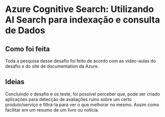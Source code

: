 # Azure Cognitive Search: Utilizando AI Search para indexação e consulta de Dados

## Como foi feita
Toda a pesquisa desse desafio foi feito de acordo com as video-aulas do desafio e do site de documentation da Azure.

## Ideias
Concluindo o desafio e os teste, foi possível perceber que, pode ser criado aplicações para detecção de avaliações ruins sobre um certo produto/serviço e filtra-la para ver o que melhorar no mesmo. Assim como facilitar em um resumo de um livro ou notícia.
